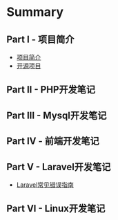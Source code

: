 # Summary

## Part I - 项目简介
* [项目简介](README.md)
* [开源项目](opensource/README.md)
   

## Part II - PHP开发笔记
## Part III - Mysql开发笔记
## Part IV - 前端开发笔记
## Part V - Laravel开发笔记
 *  [Laravel常见错误指南](laravel/Laravel常见错误指南.md)
## Part VI - Linux开发笔记


